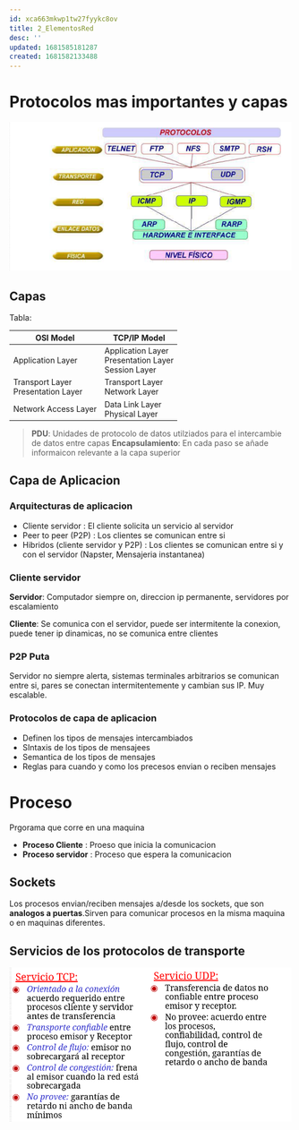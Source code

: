 ```yaml
---
id: xca663mkwp1tw27fyykc8ov
title: 2_ElementosRed
desc: ''
updated: 1681585181287
created: 1681582133488
---
```


# Protocolos mas importantes y capas

![](/assets/images/2023-04-15-13-41-09.png)

## Capas

Tabla:

| OSI Model                               | TCP/IP Model                                                 |
| --------------------------------------- | ------------------------------------------------------------ |
| Application Layer                       | Application Layer <br> Presentation Layer <br> Session Layer |
| Transport Layer <br> Presentation Layer | Transport Layer <br> Network Layer                           |
| Network Access Layer                    | Data Link Layer <br> Physical Layer                          |

> **PDU**: Unidades de protocolo de datos utilziados para el intercambie de datos entre capas
> **Encapsulamiento**: En cada paso se añade informaicon relevante a la capa superior

## Capa de Aplicacion

### Arquitecturas de aplicacion

- Cliente servidor : El cliente solicita un servicio al servidor
- Peer to peer (P2P) : Los clientes se comunican entre si
- Hibridos (cliente servidor y P2P) : Los clientes se comunican entre si y con el servidor (Napster, Mensajeria instantanea)

### Cliente servidor

**Servidor**: Computador siempre on, direccion ip permanente, servidores por escalamiento

**Cliente**: Se comunica con el servidor, puede ser intermitente la conexion, puede tener ip dinamicas, no se comunica entre clientes

### P2P Puta

Servidor no siempre alerta, sistemas terminales arbitrarios se comunican entre si, pares se conectan intermitentemente y cambian sus IP. Muy escalable.

### Protocolos de capa de aplicacion

- Definen los tipos de mensajes intercambiados
- SIntaxis de los tipos de mensajees
- Semantica de los tipos de mensajes
- Reglas para cuando y como los precesos envian o reciben mensajes

# Proceso 

Prgorama que corre en una maquina

- **Proceso Cliente** : Proeso que inicia la comunicacion
- **Proceso servidor** : Proceso que espera la comunicacion

## Sockets

Los procesos envian/reciben mensajes a/desde los sockets, que son **analogos a puertas**.Sirven para comunicar procesos en la misma maquina o en maquinas diferentes.

## Servicios de los protocolos de transporte

![](/assets/images/2023-04-15-14-01-13.png)